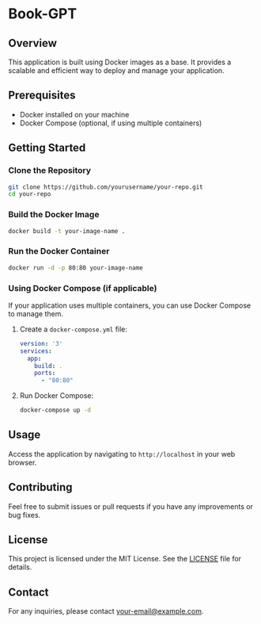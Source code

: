 # Book-GPT

## Overview
This application is built using Docker images as a base. It provides a scalable and efficient way to deploy and manage your application.

## Prerequisites
- Docker installed on your machine
- Docker Compose (optional, if using multiple containers)

## Getting Started

### Clone the Repository
```sh
git clone https://github.com/yourusername/your-repo.git
cd your-repo
```

### Build the Docker Image
```sh
docker build -t your-image-name .
```

### Run the Docker Container
```sh
docker run -d -p 80:80 your-image-name
```

### Using Docker Compose (if applicable)
If your application uses multiple containers, you can use Docker Compose to manage them.

1. Create a `docker-compose.yml` file:
    ```yaml
    version: '3'
    services:
      app:
        build: .
        ports:
          - "80:80"
    ```

2. Run Docker Compose:
    ```sh
    docker-compose up -d
    ```

## Usage
Access the application by navigating to `http://localhost` in your web browser.

## Contributing
Feel free to submit issues or pull requests if you have any improvements or bug fixes.

## License
This project is licensed under the MIT License. See the [LICENSE](LICENSE) file for details.

## Contact
For any inquiries, please contact [your-email@example.com](mailto:your-email@example.com).
